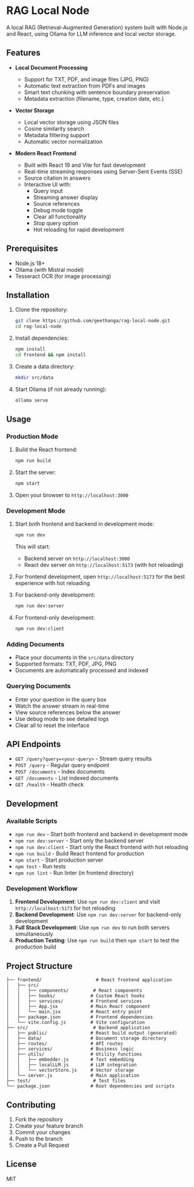 # RAG Local Node

A local RAG (Retrieval-Augmented Generation) system built with Node.js and React, using Ollama for LLM inference and local vector storage.

## Features

- **Local Document Processing**

  - Support for TXT, PDF, and image files (JPG, PNG)
  - Automatic text extraction from PDFs and images
  - Smart text chunking with sentence boundary preservation
  - Metadata extraction (filename, type, creation date, etc.)

- **Vector Storage**

  - Local vector storage using JSON files
  - Cosine similarity search
  - Metadata filtering support
  - Automatic vector normalization

- **Modern React Frontend**
  - Built with React 19 and Vite for fast development
  - Real-time streaming responses using Server-Sent Events (SSE)
  - Source citation in answers
  - Interactive UI with:
    - Query input
    - Streaming answer display
    - Source references
    - Debug mode toggle
    - Clear all functionality
    - Stop query option
    - Hot reloading for rapid development

## Prerequisites

- Node.js 18+
- Ollama (with Mistral model)
- Tesseract OCR (for image processing)

## Installation

1. Clone the repository:

   ```bash
   git clone https://github.com/geethanga/rag-local-node.git
   cd rag-local-node
   ```

2. Install dependencies:

   ```bash
   npm install
   cd frontend && npm install
   ```

3. Create a data directory:

   ```bash
   mkdir src/data
   ```

4. Start Ollama (if not already running):
   ```bash
   ollama serve
   ```

## Usage

### Production Mode

1. Build the React frontend:

   ```bash
   npm run build
   ```

2. Start the server:

   ```bash
   npm start
   ```

3. Open your browser to `http://localhost:3000`

### Development Mode

1. Start both frontend and backend in development mode:

   ```bash
   npm run dev
   ```

   This will start:
   - Backend server on `http://localhost:3000`
   - React dev server on `http://localhost:5173` (with hot reloading)

2. For frontend development, open `http://localhost:5173` for the best experience with hot reloading

3. For backend-only development:

   ```bash
   npm run dev:server
   ```

4. For frontend-only development:

   ```bash
   npm run dev:client
   ```

### Adding Documents

- Place your documents in the `src/data` directory
- Supported formats: TXT, PDF, JPG, PNG
- Documents are automatically processed and indexed

### Querying Documents

- Enter your question in the query box
- Watch the answer stream in real-time
- View source references below the answer
- Use debug mode to see detailed logs
- Clear all to reset the interface

## API Endpoints

- `GET /query?query=<your-query>` - Stream query results
- `POST /query` - Regular query endpoint
- `POST /documents` - Index documents
- `GET /documents` - List indexed documents
- `GET /health` - Health check

## Development

### Available Scripts

- `npm run dev` - Start both frontend and backend in development mode
- `npm run dev:server` - Start only the backend server
- `npm run dev:client` - Start only the React frontend with hot reloading
- `npm run build` - Build React frontend for production
- `npm start` - Start production server
- `npm test` - Run tests
- `npm run lint` - Run linter (in frontend directory)

### Development Workflow

1. **Frontend Development**: Use `npm run dev:client` and visit `http://localhost:5173` for hot reloading
2. **Backend Development**: Use `npm run dev:server` for backend-only development
3. **Full Stack Development**: Use `npm run dev` to run both servers simultaneously
4. **Production Testing**: Use `npm run build` then `npm start` to test the production build

## Project Structure

```
├── frontend/                    # React frontend application
│   ├── src/
│   │   ├── components/         # React components
│   │   ├── hooks/             # Custom React hooks
│   │   ├── services/          # Frontend services
│   │   ├── App.jsx            # Main React component
│   │   └── main.jsx           # React entry point
│   ├── package.json           # Frontend dependencies
│   └── vite.config.js         # Vite configuration
├── src/                        # Backend application
│   ├── public/                # React build output (generated)
│   ├── data/                  # Document storage directory
│   ├── routes/                # API routes
│   ├── services/              # Business logic
│   ├── utils/                 # Utility functions
│   │   ├── embedder.js        # Text embedding
│   │   ├── localLLM.js        # LLM integration
│   │   └── vectorStore.js     # Vector storage
│   └── server.js              # Main application
├── test/                       # Test files
└── package.json               # Root dependencies and scripts
```

## Contributing

1. Fork the repository
2. Create your feature branch
3. Commit your changes
4. Push to the branch
5. Create a Pull Request

## License

MIT
